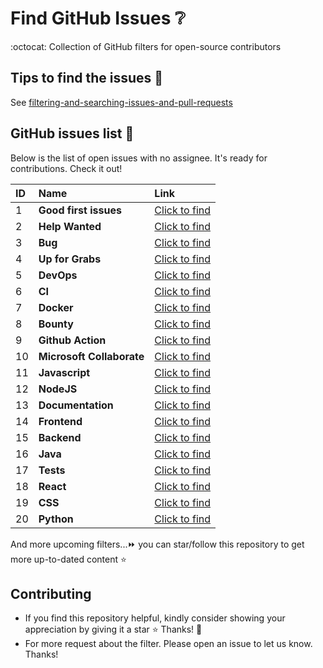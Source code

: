 # Find GitHub Issues ❔

:octocat: Collection of GitHub filters for open-source contributors

## Tips to find the issues 🔖

See [filtering-and-searching-issues-and-pull-requests](https://docs.github.com/en/issues/tracking-your-work-with-issues/filtering-and-searching-issues-and-pull-requests)

## GitHub issues list 🔗

Below is the list of open issues with no assignee. It's ready for contributions. Check it out!

| ID  | Name                      | Link                                                                                                                                       |
| :-- | :------------------------ | :----------------------------------------------------------------------------------------------------------------------------------------- |
| 1   | **Good first issues**     | [Click to find](https://github.com/issues?q=is%3Aopen+label%3A%22good+first+issue%22+comments%3A0+no%3Aassignee)                           |
| 2   | **Help Wanted**           | [Click to find](https://github.com/issues?q=is%3Aopen+no%3Aassignee+label%3A%22help+wanted%22+)                                            |
| 3   | **Bug**                   | [Click to find](https://github.com/issues?q=is%3Aopen+no%3Aassignee+label%3Abug+)                                                          |
| 4   | **Up for Grabs**          | [Click to find](https://github.com/issues?q=is%3Aopen+is%3Aissue+no%3Aassignee+label%3Aup-for-grabs)                                       |
| 5   | **DevOps**                | [Click to find](https://github.com/issues?q=is%3Aopen+is%3Aissue+no%3Aassignee+label%3ACI%2FCD%2CCI%2CDevOps%2Carea%2FCI%2CInfrastructure) |
| 6   | **CI**                    | [Click to find](https://github.com/issues?q=is%3Aopen+is%3Aissue+no%3Aassignee+label%3ACI)                                                 |
| 7   | **Docker**                | [Click to find](https://github.com/issues?q=is%3Aopen+is%3Aissue+label%3Adocker+no%3Aassignee)                                             |
| 8   | **Bounty**                | [Click to find](https://github.com/issues?q=is%3Aopen+is%3Aissue+no%3Aassignee+label%3Abounty%2C+Bounty%2C%F0%9F%92%8E+Bounty)             |
| 9   | **Github Action**         | [Click to find](https://github.com/issues?q=is%3Aopen+no%3Aassignee+label%3Agithub_actions)                                                |
| 10  | **Microsoft Collaborate** | [Click to find](https://opensource.microsoft.com/collaborate/)                                                                             |
| 11  | **Javascript**            | [Click to find](https://github.com/issues?q=is%3Aopen+is%3Aissue+no%3Aassignee+label%3Ajavascript+)                                        |
| 12  | **NodeJS**                | [Click to find](https://github.com/issues?q=is%3Aopen+is%3Aissue+no%3Aassignee+label%3ANode.js)                                            |
| 13  | **Documentation**         | [Click to find](https://github.com/issues?q=is%3Aopen+is%3Aissue+no%3Aassignee+label%3Adocumentation)                                      |
| 14  | **Frontend**              | [Click to find](https://github.com/issues?q=+is%3Aissue++is%3Aopen+no%3Aassignee+label%3Afrontend+)                                        |
| 15  | **Backend**               | [Click to find](https://github.com/issues?q=is%3Aissue+is%3Aopen+no%3Aassignee+label%3Abackend)                                            |
| 16  | **Java**                  | [Click to find](https://github.com/issues?q=is%3Aopen+is%3Aissue+no%3Aassignee+label%3AJava)                                               |
| 17  | **Tests**                 | [Click to find](https://github.com/issues?q=is%3Aopen+is%3Aissue+no%3Aassignee+label%3Atests%2Ctest)                                       |
| 18  | **React**                 | [Click to find](https://github.com/issues?q=is%3Aopen+is%3Aissue+no%3Aassignee+label%3Areact)                                              |
| 19  | **CSS**                   | [Click to find](https://github.com/issues?q=is%3Aopen+is%3Aissue+no%3Aassignee+label%3Acss)                                                |
| 20  | **Python**                | [Click to find](https://github.com/issues?q=is%3Aopen+is%3Aissue+no%3Aassignee+label%3Apython)                                             |

And more upcoming filters...⏩ you can star/follow this repository to get more up-to-dated content ⭐

## Contributing

- If you find this repository helpful, kindly consider showing your appreciation by giving it a star ⭐ Thanks! 💖
- For more request about the filter. Please open an issue to let us know. Thanks!
